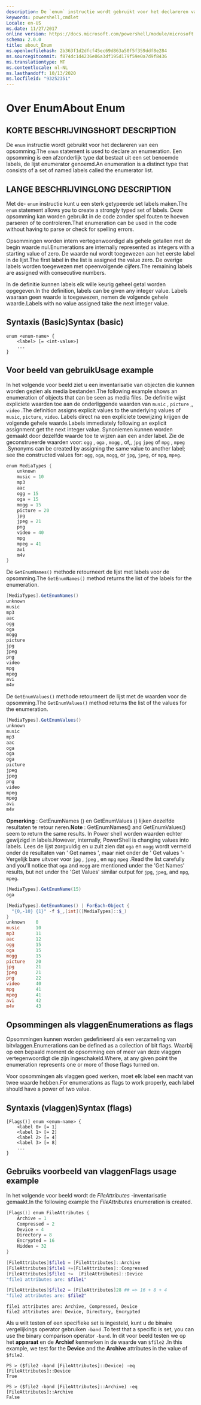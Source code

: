```yaml
---
description: De `enum` instructie wordt gebruikt voor het declareren van een opsomming. Een opsomming is een afzonderlijk type dat bestaat uit een set benoemde labels, de lijst enumerator genoemd.
keywords: powershell,cmdlet
Locale: en-US
ms.date: 11/27/2017
online version: https://docs.microsoft.com/powershell/module/microsoft.powershell.core/about/about_enum?view=powershell-6&WT.mc_id=ps-gethelp
schema: 2.0.0
title: about_Enum
ms.openlocfilehash: 2b363f1d2dfcf45ec69d863a50f5f359ddf8e284
ms.sourcegitcommit: f874dc1d4236e06a3df195d179f59e0a7d9f8436
ms.translationtype: MT
ms.contentlocale: nl-NL
ms.lasthandoff: 10/13/2020
ms.locfileid: "93252351"
---
```

# <a name="about-enum"></a><span data-ttu-id="ac908-105">Over Enum</span><span class="sxs-lookup"><span data-stu-id="ac908-105">About Enum</span></span>

## <a name="short-description"></a><span data-ttu-id="ac908-106">KORTE BESCHRIJVING</span><span class="sxs-lookup"><span data-stu-id="ac908-106">SHORT DESCRIPTION</span></span>
<span data-ttu-id="ac908-107">De `enum` instructie wordt gebruikt voor het declareren van een opsomming.</span><span class="sxs-lookup"><span data-stu-id="ac908-107">The `enum` statement is used to declare an enumeration.</span></span> <span data-ttu-id="ac908-108">Een opsomming is een afzonderlijk type dat bestaat uit een set benoemde labels, de lijst enumerator genoemd.</span><span class="sxs-lookup"><span data-stu-id="ac908-108">An enumeration is a distinct type that consists of a set of named labels called the enumerator list.</span></span>

## <a name="long-description"></a><span data-ttu-id="ac908-109">LANGE BESCHRIJVING</span><span class="sxs-lookup"><span data-stu-id="ac908-109">LONG DESCRIPTION</span></span>

<span data-ttu-id="ac908-110">Met de- `enum` instructie kunt u een sterk getypeerde set labels maken.</span><span class="sxs-lookup"><span data-stu-id="ac908-110">The `enum` statement allows you to create a strongly typed set of labels.</span></span> <span data-ttu-id="ac908-111">Deze opsomming kan worden gebruikt in de code zonder spel fouten te hoeven parseren of te controleren.</span><span class="sxs-lookup"><span data-stu-id="ac908-111">That enumeration can be used in the code without having to parse or check for spelling errors.</span></span>

<span data-ttu-id="ac908-112">Opsommingen worden intern vertegenwoordigd als gehele getallen met de begin waarde nul.</span><span class="sxs-lookup"><span data-stu-id="ac908-112">Enumerations are internally represented as integers with a starting value of zero.</span></span> <span data-ttu-id="ac908-113">De waarde nul wordt toegewezen aan het eerste label in de lijst.</span><span class="sxs-lookup"><span data-stu-id="ac908-113">The first label in the list is assigned the value zero.</span></span> <span data-ttu-id="ac908-114">De overige labels worden toegewezen met opeenvolgende cijfers.</span><span class="sxs-lookup"><span data-stu-id="ac908-114">The remaining labels are assigned with consecutive numbers.</span></span>

<span data-ttu-id="ac908-115">In de definitie kunnen labels elk wille keurig geheel getal worden opgegeven.</span><span class="sxs-lookup"><span data-stu-id="ac908-115">In the definition, labels can be given any integer value.</span></span> <span data-ttu-id="ac908-116">Labels waaraan geen waarde is toegewezen, nemen de volgende gehele waarde.</span><span class="sxs-lookup"><span data-stu-id="ac908-116">Labels with no value assigned take the next integer value.</span></span>

## <a name="syntax-basic"></a><span data-ttu-id="ac908-117">Syntaxis (Basic)</span><span class="sxs-lookup"><span data-stu-id="ac908-117">Syntax (basic)</span></span>

```syntax
enum <enum-name> {
    <label> [= <int-value>]
    ...
}
```

## <a name="usage-example"></a><span data-ttu-id="ac908-118">Voor beeld van gebruik</span><span class="sxs-lookup"><span data-stu-id="ac908-118">Usage example</span></span>

<span data-ttu-id="ac908-119">In het volgende voor beeld ziet u een inventarisatie van objecten die kunnen worden gezien als media bestanden.</span><span class="sxs-lookup"><span data-stu-id="ac908-119">The following example shows an enumeration of objects that can be seen as media files.</span></span> <span data-ttu-id="ac908-120">De definitie wijst expliciete waarden toe aan de onderliggende waarden van `music` , `picture` ,, `video` .</span><span class="sxs-lookup"><span data-stu-id="ac908-120">The definition assigns explicit values to the underlying values of `music`, `picture`, `video`.</span></span> <span data-ttu-id="ac908-121">Labels direct na een expliciete toewijzing krijgen de volgende gehele waarde.</span><span class="sxs-lookup"><span data-stu-id="ac908-121">Labels immediately following an explicit assignment get the next integer value.</span></span> <span data-ttu-id="ac908-122">Synoniemen kunnen worden gemaakt door dezelfde waarde toe te wijzen aan een ander label. Zie de geconstrueerde waarden voor: `ogg` , `oga` , `mogg` , of,, `jpg` `jpeg` of `mpg` , `mpeg` .</span><span class="sxs-lookup"><span data-stu-id="ac908-122">Synonyms can be created by assigning the same value to another label; see the constructed values for: `ogg`, `oga`, `mogg`, or `jpg`, `jpeg`, or `mpg`, `mpeg`.</span></span>

```powershell
enum MediaTypes {
    unknown
    music = 10
    mp3
    aac
    ogg = 15
    oga = 15
    mogg = 15
    picture = 20
    jpg
    jpeg = 21
    png
    video = 40
    mpg
    mpeg = 41
    avi
    m4v
}
```

<span data-ttu-id="ac908-123">De `GetEnumNames()` methode retourneert de lijst met labels voor de opsomming.</span><span class="sxs-lookup"><span data-stu-id="ac908-123">The `GetEnumNames()` method returns the list of the labels for the enumeration.</span></span>

```powershell
[MediaTypes].GetEnumNames()
unknown
music
mp3
aac
ogg
oga
mogg
picture
jpg
jpeg
png
video
mpg
mpeg
avi
m4v
```

<span data-ttu-id="ac908-124">De `GetEnumValues()` methode retourneert de lijst met de waarden voor de opsomming.</span><span class="sxs-lookup"><span data-stu-id="ac908-124">The `GetEnumValues()` method returns the list of the values for the enumeration.</span></span>

```powershell
[MediaTypes].GetEnumValues()
unknown
music
mp3
aac
oga
oga
oga
picture
jpeg
jpeg
png
video
mpeg
mpeg
avi
m4v
```

<span data-ttu-id="ac908-125">**Opmerking** : GetEnumNames () en GetEnumValues () lijken dezelfde resultaten te retour neren.</span><span class="sxs-lookup"><span data-stu-id="ac908-125">**Note** : GetEnumNames() and GetEnumValues() seem to return the same results.</span></span>
<span data-ttu-id="ac908-126">In Power shell worden waarden echter gewijzigd in labels.</span><span class="sxs-lookup"><span data-stu-id="ac908-126">However, internally, PowerShell is changing values into labels.</span></span> <span data-ttu-id="ac908-127">Lees de lijst zorgvuldig en u zult zien dat `oga` en `mogg` wordt vermeld onder de resultaten van ' Get names ', maar niet onder de ' Get values '-Vergelijk bare uitvoer voor `jpg` , `jpeg` , en `mpg` `mpeg` .</span><span class="sxs-lookup"><span data-stu-id="ac908-127">Read the list carefully and you'll notice that `oga` and `mogg` are mentioned under the 'Get Names' results, but not under the 'Get Values' similar output for `jpg`, `jpeg`, and `mpg`, `mpeg`.</span></span>

```powershell
[MediaTypes].GetEnumName(15)
oga

[MediaTypes].GetEnumNames() | ForEach-Object {
  "{0,-10} {1}" -f $_,[int]([MediaTypes]::$_)
}
unknown    0
music      10
mp3        11
aac        12
ogg        15
oga        15
mogg       15
picture    20
jpg        21
jpeg       21
png        22
video      40
mpg        41
mpeg       41
avi        42
m4v        43
```

## <a name="enumerations-as-flags"></a><span data-ttu-id="ac908-128">Opsommingen als vlaggen</span><span class="sxs-lookup"><span data-stu-id="ac908-128">Enumerations as flags</span></span>

<span data-ttu-id="ac908-129">Opsommingen kunnen worden gedefinieerd als een verzameling van bitvlaggen.</span><span class="sxs-lookup"><span data-stu-id="ac908-129">Enumerations can be defined as a collection of bit flags.</span></span>
<span data-ttu-id="ac908-130">Waarbij op een bepaald moment de opsomming een of meer van deze vlaggen vertegenwoordigt die zijn ingeschakeld.</span><span class="sxs-lookup"><span data-stu-id="ac908-130">Where, at any given point the enumeration represents one or more of those flags turned on.</span></span>

<span data-ttu-id="ac908-131">Voor opsommingen als vlaggen goed werken, moet elk label een macht van twee waarde hebben.</span><span class="sxs-lookup"><span data-stu-id="ac908-131">For enumerations as flags to work properly, each label should have a power of two value.</span></span>

## <a name="syntax-flags"></a><span data-ttu-id="ac908-132">Syntaxis (vlaggen)</span><span class="sxs-lookup"><span data-stu-id="ac908-132">Syntax (flags)</span></span>

```syntax
[Flags()] enum <enum-name> {
    <label 0> [= 1]
    <label 1> [= 2]
    <label 2> [= 4]
    <label 3> [= 8]
    ...
}
```

## <a name="flags-usage-example"></a><span data-ttu-id="ac908-133">Gebruiks voorbeeld van vlaggen</span><span class="sxs-lookup"><span data-stu-id="ac908-133">Flags usage example</span></span>

<span data-ttu-id="ac908-134">In het volgende voor beeld wordt de *FileAttributes* -inventarisatie gemaakt.</span><span class="sxs-lookup"><span data-stu-id="ac908-134">In the following example the *FileAttributes* enumeration is created.</span></span>

```powershell
[Flags()] enum FileAttributes {
    Archive = 1
    Compressed = 2
    Device = 4
    Directory = 8
    Encrypted = 16
    Hidden = 32
}

[FileAttributes]$file1 = [FileAttributes]::Archive
[FileAttributes]$file1 +=[FileAttributes]::Compressed
[FileAttributes]$file1 +=  [FileAttributes]::Device
"file1 attributes are: $file1"

[FileAttributes]$file2 = [FileAttributes]28 ## => 16 + 8 + 4
"file2 attributes are: $file2"
```

```output
file1 attributes are: Archive, Compressed, Device
file2 attributes are: Device, Directory, Encrypted
```

<span data-ttu-id="ac908-135">Als u wilt testen of een specifieke set is ingesteld, kunt u de binaire vergelijkings operator gebruiken `-band` .</span><span class="sxs-lookup"><span data-stu-id="ac908-135">To test that a specific is set, you can use the binary comparison operator `-band`.</span></span> <span data-ttu-id="ac908-136">In dit voor beeld testen we op het **apparaat** en de **Archief** kenmerken in de waarde van `$file2` .</span><span class="sxs-lookup"><span data-stu-id="ac908-136">In this example, we test for the **Device** and the **Archive** attributes in the value of `$file2`.</span></span>

```
PS > ($file2 -band [FileAttributes]::Device) -eq [FileAttributes]::Device
True

PS > ($file2 -band [FileAttributes]::Archive) -eq [FileAttributes]::Archive
False
```
